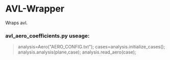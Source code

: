 # AVL-Wrapper
Wraps avl.

### avl_aero_coefficients.py useage:

> analysis=Aero("AERO_CONFIG.txt");
> cases=analysis.initialize_cases();
> analysis.analysis(plane,case);
> analysis.read_aero(case);
